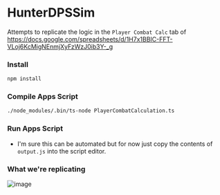 # HunterDPSSim

Attempts to replicate the logic in the `Player Combat Calc` tab of https://docs.google.com/spreadsheets/d/1H7x1BBIC-FFT-VLoj6KcMigNEnmjXyFzWzJ0ib3Y-_g

### Install
```bash
npm install
```

### Compile Apps Script
```bash
./node_modules/.bin/ts-node PlayerCombatCalculation.ts
```

### Run Apps Script
- I'm sure this can be automated but for now just copy the contents of `output.js` into the script editor.


### What we're replicating
![image](https://user-images.githubusercontent.com/1098749/139958389-bcab4796-f3e2-4a51-90fc-fd31aa64ef45.png)
